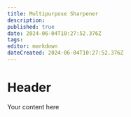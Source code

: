 ```yaml
---
title: Multipurpose Sharpener
description: 
published: true
date: 2024-06-04T10:27:52.376Z
tags: 
editor: markdown
dateCreated: 2024-06-04T10:27:52.376Z
---
```


# Header
Your content here